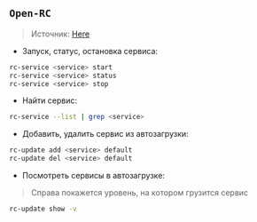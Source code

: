 ## `Open-RC`
> Источник: [Here](https://docs.alpinelinux.org/user-handbook/0.1a/Working/openrc.html)

 - Запуск, статус, остановка сервиса:
```bash
rc-service <service> start
rc-service <service> status
rc-service <service> stop
```

 - Найти сервис:
```bash
rc-service --list | grep <service>
```

 - Добавить, удалить сервис из автозагрузки:
```bash
rc-update add <service> default
rc-update del <service> default
```

 - Посмотреть сервисы в автозагрузке:
> Справа покажется уровень, на котором грузится сервис
```bash
rc-update show -v
```